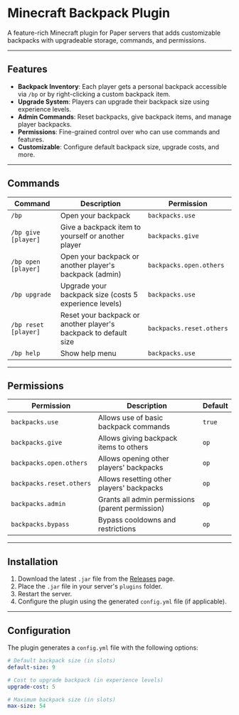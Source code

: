# Minecraft Backpack Plugin

A feature-rich Minecraft plugin for Paper servers that adds customizable backpacks with upgradeable storage, commands, and permissions.

---

## Features

- **Backpack Inventory**: Each player gets a personal backpack accessible via `/bp` or by right-clicking a custom backpack item.
- **Upgrade System**: Players can upgrade their backpack size using experience levels.
- **Admin Commands**: Reset backpacks, give backpack items, and manage player backpacks.
- **Permissions**: Fine-grained control over who can use commands and features.
- **Customizable**: Configure default backpack size, upgrade costs, and more.

---

## Commands

| Command               | Description                                                                 | Permission               |
|-----------------------|-----------------------------------------------------------------------------|--------------------------|
| `/bp`                 | Open your backpack                                                          | `backpacks.use`          |
| `/bp give [player]`   | Give a backpack item to yourself or another player                          | `backpacks.give`         |
| `/bp open [player]`   | Open your backpack or another player's backpack (admin)                     | `backpacks.open.others`  |
| `/bp upgrade`         | Upgrade your backpack size (costs 5 experience levels)                      | `backpacks.use`          |
| `/bp reset [player]`  | Reset your backpack or another player's backpack to default size            | `backpacks.reset.others` |
| `/bp help`            | Show help menu                                                              | `backpacks.use`          |

---

## Permissions

| Permission                  | Description                                           | Default |
|-----------------------------|-------------------------------------------------------|---------|
| `backpacks.use`             | Allows use of basic backpack commands                 | `true`  |
| `backpacks.give`            | Allows giving backpack items to others                | `op`    |
| `backpacks.open.others`     | Allows opening other players' backpacks               | `op`    |
| `backpacks.reset.others`    | Allows resetting other players' backpacks             | `op`    |
| `backpacks.admin`           | Grants all admin permissions (parent permission)      | `op`    |
| `backpacks.bypass`          | Bypass cooldowns and restrictions                     | `op`    |

---

## Installation

1. Download the latest `.jar` file from the [Releases](https://github.com/claibornevv/backpacks/releases) page.
2. Place the `.jar` file in your server's `plugins` folder.
3. Restart the server.
4. Configure the plugin using the generated `config.yml` file (if applicable).

---

## Configuration

The plugin generates a `config.yml` file with the following options:

```yaml
# Default backpack size (in slots)
default-size: 9

# Cost to upgrade backpack (in experience levels)
upgrade-cost: 5

# Maximum backpack size (in slots)
max-size: 54